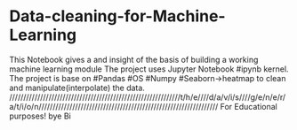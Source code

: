 # Data-cleaning-for-Machine-Learning
This Notebook gives a and insight of the basis of building a working machine learning module
The project uses Jupyter Notebook #ipynb kernel.
The project is base on #Pandas #OS #Numpy #Seaborn->heatmap to clean and manipulate(interpolate) the data.
/////////////////////////////////////////////////////////////t/h/e////d/a/v/i/s////g/e/n/e/r/a/t/i/o/n////////////////////////////////////////////////////////////////
For Educational purposes!
bye Bi

